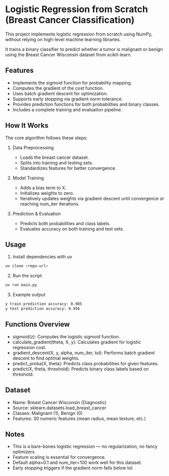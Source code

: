 # Logistic Regression from Scratch (Breast Cancer Classification)

This project implements logistic regression from scratch using NumPy, without relying on high-level machine learning libraries.

It trains a binary classifier to predict whether a tumor is malignant or benign using the Breast Cancer Wisconsin dataset from scikit-learn.

## Features

- Implements the sigmoid function for probability mapping.
- Computes the gradient of the cost function.
- Uses batch gradient descent for optimization.
- Supports early stopping via gradient norm tolerance.
- Provides prediction functions for both probabilities and binary classes.
- Includes a complete training and evaluation pipeline.

## How It Works

The core algorithm follows these steps:

1.  Data Preprocessing

    - Loads the breast cancer dataset.
    - Splits into training and testing sets.
    - Standardizes features for better convergence.

2.  Model Training

    - Adds a bias term to X.
    - Initializes weights to zero.
    - Iteratively updates weights via gradient descent until convergence or reaching num_iter iterations.

3.  Prediction & Evaluation

    - Predicts both probabilities and class labels.
    - Evaluates accuracy on both training and test sets.

## Usage

1. Install dependencies with uv

```bash
uv clone <repo-url>
```

2. Run the script

```bash
uv run main.py
```

3. Example output

```bash
y train prediction accuracy: 0.985
y test prediction accuracy: 0.956
```

## Functions Overview

- sigmoid(z): Computes the logistic sigmoid function.
- calculate_gradient(theta, X, y): Calculates gradient for logistic regression cost.
- gradient_descent(X, y, alpha, num_iter, tol): Performs batch gradient descent to find optimal weights.
- predict_proba(X, theta): Predicts class probabilities for given features.
- predict(X, theta, threshold): Predicts binary class labels based on threshold.

## Dataset

- Name: Breast Cancer Wisconsin (Diagnostic)
- Source: sklearn.datasets.load_breast_cancer
- Classes: Malignant (1), Benign (0)
- Features: 30 numeric features (mean radius, mean texture, etc.)

## Notes

- This is a bare-bones logistic regression — no regularization, no fancy optimizers.
- Feature scaling is essential for convergence.
- Default alpha=0.1 and num_iter=100 work well for this dataset.
- Early stopping triggers if the gradient norm falls below tol.
